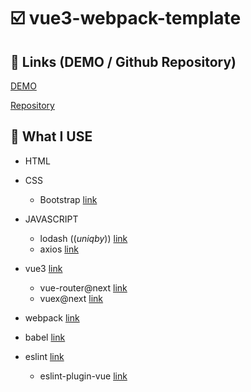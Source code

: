 # :ballot_box_with_check: vue3-webpack-template


## 🎯 Links (DEMO / Github Repository)

[DEMO](https://rncstvue3movieapp.netlify.app/)

[Repository](https://github.com/RNCST/vue3-movieSearch-app)

## 📖 What I USE 

- HTML 
- CSS 
  - Bootstrap [link](https://getbootstrap.com/)

- JAVASCRIPT 
  - lodash ((_uniqby_)) [link](https://lodash.com/)
  - axios [link](https://axios-http.com/docs/intro)

- vue3 [link](https://v3.vuejs.org/)
  - vue-router@next [link](https://next.router.vuejs.org/)
  - vuex@next [link](https://next.vuex.vuejs.org/)

- webpack [link](https://webpack.js.org/)
- babel [link](https://babeljs.io/)
- eslint [link](https://eslint.org/)
  - eslint-plugin-vue [link](https://eslint.vuejs.org/user-guide/)

